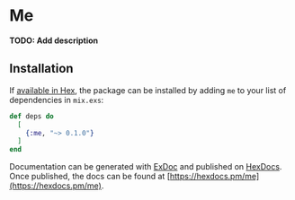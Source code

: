 # Me

**TODO: Add description**

## Installation

If [available in Hex](https://hex.pm/docs/publish), the package can be installed
by adding `me` to your list of dependencies in `mix.exs`:

```elixir
def deps do
  [
    {:me, "~> 0.1.0"}
  ]
end
```

Documentation can be generated with [ExDoc](https://github.com/elixir-lang/ex_doc)
and published on [HexDocs](https://hexdocs.pm). Once published, the docs can
be found at [https://hexdocs.pm/me](https://hexdocs.pm/me).


